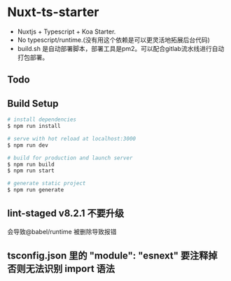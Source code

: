 # Nuxt-ts-starter

- Nuxtjs + Typescript + Koa Starter.  
- No typescript/runtime.(没有用这个依赖是可以更灵活地拓展后台代码)
- build.sh 是自动部署脚本，部署工具是pm2。可以配合gitlab流水线进行自动打包部署。


## Todo



## Build Setup

``` bash
# install dependencies
$ npm run install

# serve with hot reload at localhost:3000
$ npm run dev

# build for production and launch server
$ npm run build
$ npm run start

# generate static project
$ npm run generate
```

## lint-staged v8.2.1 不要升级
会导致@babel/runtime 被删除导致报错

## tsconfig.json 里的 "module": "esnext" 要注释掉 否则无法识别 import 语法
